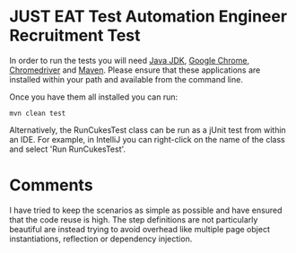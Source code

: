 JUST EAT Test Automation Engineer Recruitment Test
==================================

In order to run the tests you will need [Java JDK](http://www.oracle.com/technetwork/java/javase/downloads/index-jsp-138363.html), [Google Chrome](https://www.google.co.uk/chrome/browser/desktop/), [Chromedriver](https://sites.google.com/a/chromium.org/chromedriver/) and [Maven](https://maven.apache.org/download.cgi). Please ensure that these applications are installed within your path and available from the command line.

Once you have them all installed you can run:

```mvn clean test```

Alternatively, the RunCukesTest class can be run as a jUnit test from within an IDE. For example, in IntelliJ you can right-click on the name of the class and select 'Run RunCukesTest'.

Comments
==================================

I have tried to keep the scenarios as simple as possible and have ensured that the code reuse is high. The step definitions are not particularly beautiful are instead trying to avoid overhead like multiple page object instantiations, reflection or dependency injection.
